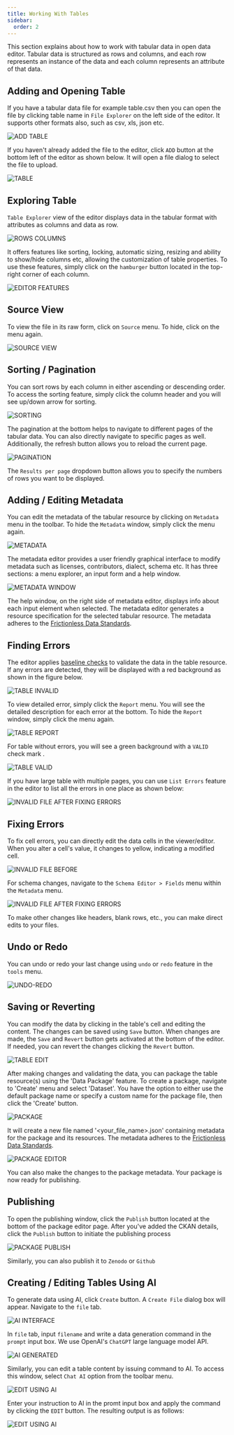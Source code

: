 ```yaml
---
title: Working With Tables
sidebar:
  order: 2
---
```


This section explains about how to work with tabular data in open data editor. Tabular data is structured as rows and columns, and each row represents an instance of the data and each column represents an attribute of that data.

## Adding and Opening Table

If you have a tabular data file for example table.csv then you can open the file by clicking table name in `File Explorer` on the left side of the editor. It supports other formats also, such as csv, xls, json etc.

![ADD TABLE](./assets/working-with-tables/table.png)

If you haven't already added the file to the editor, click `ADD` button at the bottom left of the editor as shown below. It will open a file dialog to select the file to upload.

![TABLE](./assets/working-with-tables/table-add.png)

## Exploring Table

`Table Explorer` view of the editor displays data in the tabular format with attributes as columns and data as row.

![ROWS COLUMNS](./assets/working-with-tables/table-rows-columns.png)

It offers features like sorting, locking, automatic sizing, resizing and ability to show/hide columns etc, allowing the customization of table properties. To use these features, simply click on the `hamburger` button located in the top-right corner of each column.

![EDITOR FEATURES](./assets/working-with-tables/table-editor-features.png)

## Source View

To view the file in its raw form, click on `Source` menu. To hide, click on the menu again.

![SOURCE VIEW](./assets/working-with-tables/table-source-view.png)

## Sorting / Pagination

You can sort rows by each column in either ascending or descending order. To access the sorting feature, simply click the column header and you will see up/down arrow for sorting.

![SORTING](./assets/working-with-tables/table-sorting.png)

The pagination at the bottom helps to navigate to different pages of the tabular data. You can also directly navigate to specific pages as well. Additionally, the refresh button allows you to reload the current page.

![PAGINATION](./assets/working-with-tables/table-pagination.png)

The `Results per page` dropdown button allows you to specify the numbers of rows you want to be displayed.

## Adding / Editing Metadata

You can edit the metadata of the tabular resource by clicking on `Metadata` menu in the toolbar. To hide the `Metadata` window, simply click the menu again.

![METADATA](./assets/working-with-tables/table-metadata-menu.png)

The metadata editor provides a user friendly graphical interface to modify metadata such as licenses, contributors, dialect, schema etc. It has three sections: a menu explorer, an input form and a help window.

![METADATA WINDOW](./assets/working-with-tables/table-metadata-window.png)

The help window, on the right side of metadata editor, displays info about each input element when selected. The metadata editor generates a resource specification for the selected tabular resource. The metadata adheres to the [Frictionless Data Standards](https://specs.frictionlessdata.io).

## Finding Errors

The editor applies [baseline checks](https://framework.frictionlessdata.io/docs/checks/baseline.html) to validate the data in the table resource. If any errors are detected, they will be displayed with a red background as shown in the figure below.

![TABLE INVALID](./assets/working-with-tables/table-invalid.png)

To view detailed error, simply click the `Report` menu. You will see the detailed description for each error at the bottom. To hide the `Report` window, simply click the menu again.

![TABLE REPORT](./assets/working-with-tables/table-report.png)

For table without errors, you will see a green background with a `VALID` check mark .

![TABLE VALID](./assets/working-with-tables/table-valid.png)

If you have large table with multiple pages, you can use `List Errors` feature in the editor to list all the errors in one place as shown below:

![INVALID FILE AFTER FIXING ERRORS](./assets/working-with-tables/table-show-all-errors.png)

## Fixing Errors

To fix cell errors, you can directly edit the data cells in the viewer/editor. When you alter a cell's value, it changes to yellow, indicating a modified cell.

![INVALID FILE BEFORE](./assets/working-with-tables/table-invalid-before.png)

For schema changes, navigate to the `Schema Editor > Fields` menu within the `Metadata` menu.

![INVALID FILE AFTER FIXING ERRORS](./assets/working-with-tables/table-invalid-after.png)

To make other changes like headers, blank rows, etc., you can make direct edits to your files.

## Undo or Redo

You can undo or redo your last change using `undo` or `redo` feature in the `tools` menu.

![UNDO-REDO](./assets/working-with-tables/table-undo-redo.png)

## Saving or Reverting

You can modify the data by clicking in the table's cell and editing the content. The changes can be saved using `Save` button. When changes are made, the `Save` and `Revert` button gets activated at the bottom of the editor. If needed, you can revert the changes clicking the `Revert` button.

![TABLE EDIT](./assets/working-with-tables/table-edit.png)

After making changes and validating the data, you can package the table resource(s) using the 'Data Package' feature. To create a package, navigate to 'Create' menu and select 'Dataset'. You have the option to either use the default package name or specify a custom name for the package file, then click the 'Create' button.

![PACKAGE](./assets/working-with-tables/table-package.png)

It will create a new file named '<your_file_name>.json' containing metadata for the package and its resources. The metadata adheres to the [Frictionless Data Standards](https://specs.frictionlessdata.io).

![PACKAGE EDITOR](./assets/working-with-tables/table-package-editor.png)

You can also make the changes to the package metadata. Your package is now ready for publishing.

## Publishing

To open the publishing window, click the `Publish` button located at the bottom of the package editor page. After you've added the CKAN details, click the `Publish` button to initiate the publishing process

![PACKAGE PUBLISH](./assets/working-with-tables/table-package-publish.png)

Similarly, you can also publish it to `Zenodo` or `Github`

## Creating / Editing Tables Using AI

To generate data using AI, click `Create` button. A `Create File` dialog box will appear. Navigate to the `file` tab.

![AI INTERFACE](./assets/working-with-tables/table-chatgpt.png)

In `file` tab, input `filename` and write a data generation command in the `prompt` input box. We use OpenAI's `ChatGPT` large language model API.

![AI GENERATED](./assets/working-with-tables/table-chatgpt-aigenerated.png)

Similarly, you can edit a table content by issuing command to AI. To access this window, select `Chat AI` option from the toolbar menu.

![EDIT USING AI](./assets/working-with-tables/table-chatgpt-edit.png)

Enter your instruction to AI in the promt input box and apply the command by clicking the `EDIT` button. The resulting output is as follows:

![EDIT USING AI](./assets/working-with-tables/table-chatgpt-output.png)